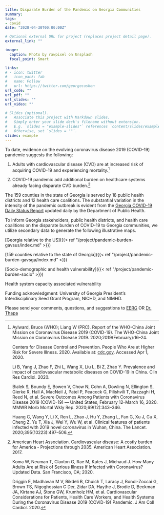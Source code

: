 ```yaml
---
title: Disparate Burden of the Pandemic on Georgia Communities
summary: 
tags:
- covid
date: "2020-04-30T00:00:00Z"

# Optional external URL for project (replaces project detail page).
external_link: ""

image:
  caption: Photo by rawpixel on Unsplash
  focal_point: Smart

links:
# - icon: twitter
#   icon_pack: fab
#   name: Follow
#   url: https://twitter.com/georgecushen
url_code: ""
url_pdf: ""
url_slides: ""
url_video: ""

# Slides (optional).
#   Associate this project with Markdown slides.
#   Simply enter your slide deck's filename without extension.
#   E.g. `slides = "example-slides"` references `content/slides/example-slides.md`.
#   Otherwise, set `slides = ""`.
slides: example
---
```


To date, evidence on the evolving coronavirus disease 2019 (COVID-19) pandemic suggests the following:

1.	Adults with cardiovascular disease (CVD) are at increased risk of acquiring COVID-19 and experiencing mortality.[^longnote1]

2.	COVID-19 pandemic add additional burden on healthcare systems already facing disparate CVD burden.[^longnote2]

The 159 counties in the state of Georgia is served by 18 public health districts and 12 health care coalitions. The substantial variation in the intensity of the pandemic outbreak is evident from the <a href="https://dph.georgia.gov/covid-19-daily-status-report" target="_blank">Georgia COVID-19 Daily Status Report</a> updated daily by the Department of Public Health. 

To inform Georgia stakeholders, public health districts, and health care coalitions on the disparate burden of COVID-19 to Georgia communities, we utilize secondary data to generate the following illustrative maps. 

[Georgia relative to the US]({{< ref "/project/pandemic-burden-gavsus/index.md" >}})

[159 counties relative to the state of Georgia]({{< ref "/project/pandemic-burden-gavsga/index.md" >}})

[Socio-demographic and health vulnerability]({{< ref "/project/pandemic-burden-socio" >}})

Health system capacity associated vulnerability

Funding acknowledgment: University of Georgia President’s Interdisciplinary Seed Grant Program, NICHD, and NIMHD. 

Please send your comments, questions, and suggestions to [EERG](mailto:eerg@uga.edu) OR [Dr. Thapa](mailto:jrthapa@uga.edu)

[^longnote1]: Aylward, Bruce (WHO); Liang W (PRC). Report of the WHO-China Joint Mission on Coronavirus Disease 2019 (COVID-19). The WHO-China Joint Mission on Coronavirus Disease 2019. 2020;2019(February):16–24. 
     
     Centers for Disease Control and Prevention. People Who Are at Higher Risk for Severe Illness. 2020. Available at: <a href="https://www.cdc.gov/coronavirus/2019-ncov/need-extra-precautions/people-at-higher-risk.html" target="_blank">cdc.gov</a>. Accessed Apr 1, 2020. 
     
     Li B, Yang J, Zhao F, Zhi L, Wang X, Liu L, Bi Z, Zhao Y. Prevalence and impact of cardiovascular metabolic diseases on COVID-19 in China. Clin Res Cardiol. 2020. 
     
     Bialek S, Boundy E, Bowen V, Chow N, Cohn A, Dowling N, Ellington S, Gierke R, Hall A, MacNeil J, Patel P, Peacock G, Pilishvili T, Razzaghi H, Reed N, et al. Severe Outcomes Among Patients with Coronavirus Disease 2019 (COVID-19) — United States, February 12–March 16, 2020. MMWR Morb Mortal Wkly Rep. 2020;69(12):343–346. 
     
     Huang C, Wang Y, Li X, Ren L, Zhao J, Hu Y, Zhang L, Fan G, Xu J, Gu X, Cheng Z, Yu T, Xia J, Wei Y, Wu W, et al. Clinical features of patients infected with 2019 novel coronavirus in Wuhan, China. The Lancet. 2020;395(10223):497–506.


[^longnote2]: American Heart Association. Cardiovascular disease: A costly burden for America - Projections through 2035. American Heart Association. 2017. 

     Koma W, Neuman T, Claxton G, Rae M, Kates J, Michaud J. How Many Adults Are at Risk of Serious Illness If Infected with Coronavirus? Updated Data. San Francisco, CA; 2020. 

     Driggin E, Madhavan M V, Bikdeli B, Chuich T, Laracy J, Bondi-Zoccai G, Brown TS, Nigoghossian C Der, Zidar DA, Haythe J, Brodie D, Beckman JA, Kirtane AJ, Stone GW, Krumholz HM, et al. Cardiovascular Considerations for Patients, Health Care Workers, and Health Systems During the Coronavirus Disease 2019 (COVID-19) Pandemic. J Am Coll Cardiol. 2020.

